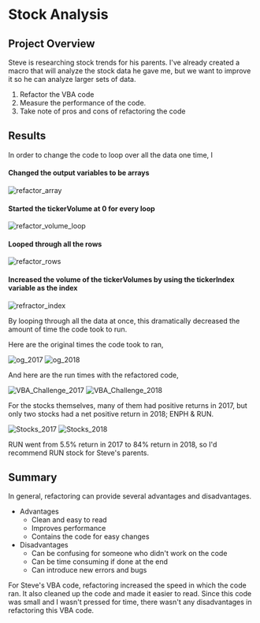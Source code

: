 # Stock Analysis

## Project Overview
Steve is researching stock trends for his parents. I've already created a macro that will analyze the stock data he gave me, but we want to improve it so he can analyze larger sets of data. 

1. Refactor the VBA code
2. Measure the performance of the code.
3. Take note of pros and cons of refactoring the code

## Results
In order to change the code to loop over all the data one time, I

#### Changed the output variables to be arrays

![refactor_array](https://user-images.githubusercontent.com/103209236/165620839-fb0ff445-3d7c-46f3-a009-4c45902300d8.PNG)

#### Started the tickerVolume at 0 for every loop

![refactor_volume_loop](https://user-images.githubusercontent.com/103209236/165620951-cfe1facd-e621-479b-9ddc-2e63eb879737.PNG)

#### Looped through all the rows

![refactor_rows](https://user-images.githubusercontent.com/103209236/165621027-d4e4ecdb-4d64-4f61-b9f6-615f04589cfc.PNG)

#### Increased the volume of the tickerVolumes by using the tickerIndex variable as the index

![refractor_index](https://user-images.githubusercontent.com/103209236/165621127-2698416f-39df-4d28-b695-4f14398f14a9.PNG)

By looping through all the data at once, this dramatically decreased the amount of time the code took to run.

Here are the original times the code took to ran,

![og_2017](https://user-images.githubusercontent.com/103209236/165624639-fc39ccb1-c1b3-4ca9-a8d2-65a0e6f2c04d.PNG)
![og_2018](https://user-images.githubusercontent.com/103209236/165624644-0f682cdb-7e3b-445b-9865-10f570a450d3.PNG)


And here are the run times with the refactored code,

![VBA_Challenge_2017](https://user-images.githubusercontent.com/103209236/165624649-0dd0f7ba-6062-40cf-ae05-83f5ac36ae98.PNG)
![VBA_Challenge_2018](https://user-images.githubusercontent.com/103209236/165624655-268c5eec-3f2f-49b9-9a71-00126802aa75.PNG)


For the stocks themselves, many of them had positive returns in 2017, but only two stocks had a net positive return in 2018; ENPH & RUN.

![Stocks_2017](https://user-images.githubusercontent.com/103209236/165623116-05f4d907-30c7-4f8a-bd53-bcbb756f2911.PNG)
![Stocks_2018](https://user-images.githubusercontent.com/103209236/165622918-7092b481-1668-467f-9996-d2c7aec55b14.PNG)

RUN went from 5.5% return in 2017 to 84% return in 2018, so I'd recommend RUN stock for Steve's parents.

## Summary

In general, refactoring can provide several advantages and disadvantages.
  - Advantages
    - Clean and easy to read
    - Improves performance
    - Contains the code for easy changes
  - Disadvantages
    - Can be confusing for someone who didn't work on the code
    - Can be time consuming if done at the end
    - Can introduce new errors and bugs

For Steve's VBA code, refactoring increased the speed in which the code ran. It also cleaned up the code and made it easier to read. Since this code was small and I wasn't pressed for time, there wasn't any disadvantages in refactoring this VBA code.
  
  
